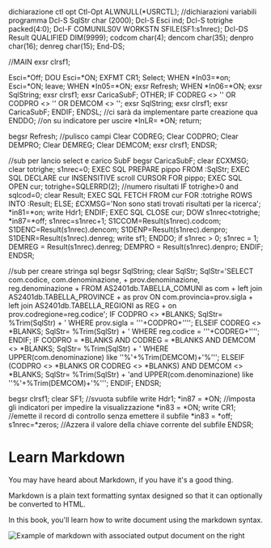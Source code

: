 

dichiarazione ctl opt
Ctl-Opt ALWNULL(*USRCTL);
//dichiarazioni variabili programma
Dcl-S SqlStr char (2000);
Dcl-S Esci  ind;
Dcl-S totrighe packed(4:0);
Dcl-F COMUNILS0V WORKSTN SFILE(SF1:s1nrec);
Dcl-DS Result QUALIFIED DIM(9999);
       codcom char(4);
       dencom char(35);
       denpro char(16);
       denreg char(15);
End-DS;

//MAIN
exsr clrsf1;

Esci=*Off;
DOU Esci=*ON;
    EXFMT CR1;
    Select;
      WHEN *In03=*on;
          Esci=*ON;
          leave;
      WHEN *In05=*ON;
          exsr Refresh;
      WHEN *In06=*ON;
          exsr SqlString;
          exsr clrsf1;
          exsr CaricaSubF;
      OTHER;
          IF CODREG <> '' OR CODPRO <> '' OR DEMCOM <> '';
              exsr SqlString;
              exsr clrsf1;
              exsr CaricaSubF;
          ENDIF;
      ENDSL;
    //ci sarà da implementare parte creazione qua
ENDDO;
//on su indicatore per uscire
*InLR= *ON;
return;

begsr Refresh; //pulisco campi
     Clear CODREG;
     Clear CODPRO;
     Clear DEMPRO;
     Clear DEMREG;
     Clear DEMCOM;
     exsr clrsf1;
ENDSR;

//sub per lancio select e carico SubF
begsr CaricaSubF;
      clear £CXMSG;
      clear totrighe;
      s1nrec=0;
      EXEC SQL PREPARE pippo FROM :SqlStr;
      EXEC SQL DECLARE cur INSENSITIVE scroll CURSOR FOR pippo;
      EXEC SQL OPEN cur;
      totrighe=SQLERRD(2); //numero risultati
      IF totrighe>0 and sqlcod=0;
            clear Result;
            EXEC SQL FETCH FROM cur FOR :totrighe ROWS INTO :Result;
      ELSE;
           £CXMSG='Non sono stati trovati risultati per la ricerca';
           *in81=*on;
           write Hdr1;
      ENDIF;
      EXEC SQL CLOSE cur;
      DOW s1nrec<totrighe;
           *in87=*off;
           s1nrec=s1nrec+1;
           S1CCOM=Result(s1nrec).codcom;
           S1DENC=Result(s1nrec).dencom;
           S1DENP=Result(s1nrec).denpro;
           S1DENR=Result(s1nrec).denreg;
           write sf1;
      ENDDO;
      if s1nrec > 0;
          s1nrec = 1;
          DEMREG = Result(s1nrec).denreg;
          DEMPRO = Result(s1nrec).denpro;
      ENDIF;
ENDSR;

//sub per creare stringa sql
begsr SqlString;
      clear SqlStr;
      SqlStr='SELECT com.codice, com.denominazione, +
               prov.denominazione, reg.denominazione +
               FROM AS2401db.TABELLA_COMUNI as com +
               left join AS2401db.TABELLA_PROVINCE  +
               as prov ON com.provincia=prov.sigla  +
               left join AS2401db.TABELLA_REGIONI as REG +
               on prov.codregione=reg.codice';
      IF CODPRO <> *BLANKS;
            SqlStr= %Trim(SqlStr) + ' WHERE prov.sigla = '''+CODPRO+'''';
        ELSEIF CODREG <> *BLANKS;
            SqlStr= %Trim(SqlStr) + ' WHERE reg.codice = '''+CODREG+'''';
      ENDIF;
      IF CODPRO = *BLANKS AND CODREG = *BLANKS AND DEMCOM <> *BLANKS;
              SqlStr= %Trim(SqlStr) + ' WHERE UPPER(com.denominazione) like ''%'+%Trim(DEMCOM)+'%''';
      ELSEIF (CODPRO <> *BLANKS OR CODREG <> *BLANKS) AND DEMCOM <> *BLANKS;
              SqlStr= %Trim(SqlStr) + 'and UPPER(com.denominazione) like ''%'+%Trim(DEMCOM)+'%''';
      ENDIF;
ENDSR;

begsr clrsf1;
     clear SF1;         //svuota subfile
     write Hdr1;
     *in87 = *ON;       //imposta gli indicatori per impedire la visualizzazione
     *in83 = *ON;
     write CR1;         //emette il record di controllo senza emettere il subfile
     *in83 = *off;
     s1nrec=*zeros;     //Azzera il valore della chiave corrente del subfile
ENDSR; 















# Learn Markdown

You may have heard about Markdown, if you have it's a good thing.

Markdown is a plain text formatting syntax designed so that it can optionally be converted to HTML.

In this book, you'll learn how to write document using the markdown syntax.

![Example of markdown with associated output document on the right](./assets/preview.png)
